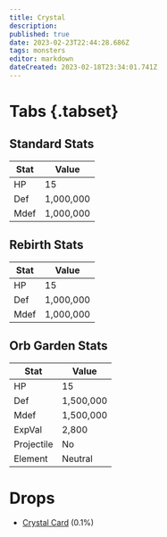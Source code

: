 ```yaml
---
title: Crystal
description: 
published: true
date: 2023-02-23T22:44:28.686Z
tags: monsters
editor: markdown
dateCreated: 2023-02-18T23:34:01.741Z
---
```


# Tabs {.tabset}

## Standard Stats

|Stat|Value|
|-|-|
|HP|15|
|Def|1,000,000|
|Mdef|1,000,000|
## Rebirth Stats

|Stat|Value|
|-|-|
|HP|15|
|Def|1,000,000|
|Mdef|1,000,000|
## Orb Garden Stats

|Stat|Value|
|-|-|
|HP|15|
|Def|1,500,000|
|Mdef|1,500,000|
|ExpVal|2,800|
|Projectile|No|
|Element|Neutral|

# Drops
 * [Crystal Card](/items/crystal-card.md) (0.1%)
